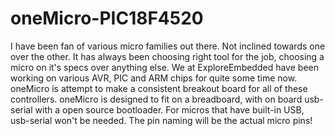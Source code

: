 # oneMicro-PIC18F4520
I have been fan of various micro families out there. Not inclined towards one over the other. It has always been choosing right tool for the job, choosing a micro on it's specs over anything else. We at ExploreEmbedded have been working on various AVR, PIC and ARM chips for quite some time now. oneMicro is attempt to make a consistent breakout board for all of these controllers. oneMicro is designed to fit on a breadboard, with on board usb-serial with a open source bootloader. For micros that have built-in USB, usb-serial won't be needed. The pin naming will be the actual micro pins!
